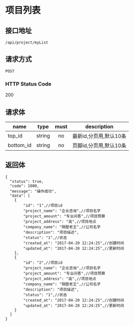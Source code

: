 # 项目列表

## 接口地址

`/api/project/myList`

## 请求方式

`POST`

### HTTP Status Code

200

## 请求体

| name     | type     | must     | description |
|----------|:--------:|:--------:|:--------:|
| top_id   | string   | no      | 最新id,分页用,默认10条 |
| bottom_id   | string   | no      | 页脚id,分页用,默认10条 |



## 返回体

```json5
{
  "status": true,
  "code": 1000,
  "message": "操作成功",
  "data": [
    {
        "id": "1",//项目id
        "project_name": "企业咨询",//项目名字
        "project_amount": "专业问答",//项目预算
        "project_address": "高",//项目地点
        "company_name": "隔壁老王",//公司名字
        "description": "项目描述",
        "status": "1",//状态
        "created_at": "2017-04-20 12:24:25",//创建时间
        "updated_at": "2017-04-20 12:24:25",//更新时间
    },
    {
        "id": "2",//项目id
        "project_name": "企业咨询",//项目名字
        "project_amount": "专业问答",//项目预算
        "project_address": "高",//项目地点
        "company_name": "隔壁老王",//公司名字
        "description": "项目描述",
        "status": "1",//状态
        "created_at": "2017-04-20 12:24:25",//创建时间
        "updated_at": "2017-04-20 12:24:25",//更新时间
    }
  ]
}
``` 
